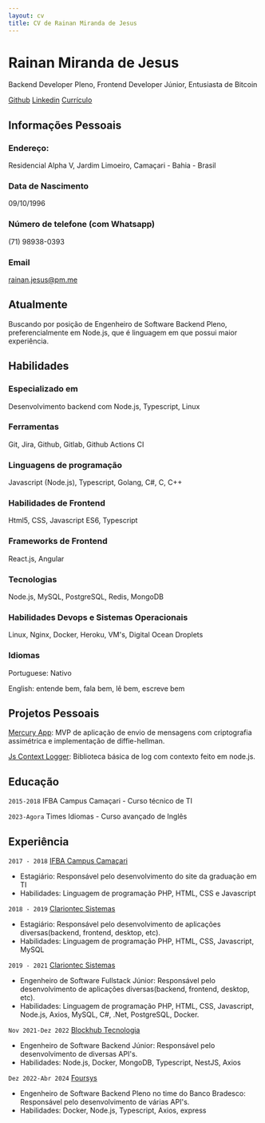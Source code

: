 ```yaml
---
layout: cv
title: CV de Rainan Miranda de Jesus
---
```

# Rainan Miranda de Jesus
Backend Developer Pleno, Frontend Developer Júnior, Entusiasta de Bitcoin

<div id="webaddress">
    <a href="https://github.com/rainanDeveloper" target="_blank">Github</a>
    <a href="https://www.linkedin.com/in/rainanmjesus/" target="_blank">Linkedin</a>
    <a href="https://rainandeveloper.github.io/cv/" target="_blank">Currículo</a>
</div>

## Informações Pessoais

### Endereço: 

Residencial Alpha V, Jardim Limoeiro, Camaçari - Bahia - Brasil

### Data de Nascimento

09/10/1996

### Número de telefone (com Whatsapp)

(71) 98938-0393

### Email

<a href="mailto:rainan.jesus@pm.me">rainan.jesus@pm.me</a>

## Atualmente

Buscando por posição de Engenheiro de Software Backend Pleno, preferencialmente em Node.js, que é linguagem em que possui maior experiência.

## Habilidades

### Especializado em

Desenvolvimento backend com Node.js, Typescript, Linux

### Ferramentas

Git, Jira, Github, Gitlab, Github Actions CI

### Linguagens de programação

Javascript (Node.js), Typescript, Golang, C#, C, C++

### Habilidades de Frontend

Html5, CSS, Javascript ES6, Typescript

### Frameworks de Frontend

React.js, Angular

### Tecnologias

Node.js, MySQL, PostgreSQL, Redis, MongoDB

### Habilidades Devops e Sistemas Operacionais

Linux, Nginx, Docker, Heroku, VM's, Digital Ocean Droplets

### Idiomas

Portuguese: Nativo

English: entende bem, fala bem, lê bem, escreve bem

## Projetos Pessoais

<a href="https://github.com/rainanDeveloper/MercuryApp" target="_blank">Mercury App</a>: MVP de aplicação de envio de mensagens com criptografia assimétrica e implementação de diffie-hellman.

<a href="https://github.com/rainanDeveloper/js-context-logger" target="_blank">Js Context Logger</a>: Biblioteca básica de log com contexto feito em node.js.

## Educação

`2015-2018`
IFBA Campus Camaçari - Curso técnico de TI

`2023-Agora`
Times Idiomas - Curso avançado de Inglês

## Experiência

`2017 - 2018`
<a href="https://portal.ifba.edu.br/camacari" target="_blank">IFBA Campus Camaçari</a>

- Estagiário: Responsável pelo desenvolvimento do site da graduação em TI
- Habilidades: Linguagem de programação PHP, HTML, CSS e Javascript

`2018 - 2019`
<a href="http://clariontec.com.br" target="_blank">Clariontec Sistemas</a>

- Estagiário: Responsável pelo desenvolvimento de aplicações diversas(backend, frontend, desktop, etc).
- Habilidades: Linguagem de programação PHP, HTML, CSS, Javascript, MySQL

`2019 - 2021`
<a href="http://clariontec.com.br" target="_blank">Clariontec Sistemas</a>

- Engenheiro de Software Fullstack Júnior: Responsável pelo desenvolvimento de aplicações diversas(backend, frontend, desktop, etc).
- Habilidades: Linguagem de programação PHP, HTML, CSS, Javascript, Node.js, Axios, MySQL, C#, .Net, PostgreSQL, Docker.

`Nov 2021-Dez 2022`
<a href="https://www.linkedin.com/company/blockhub-builders" target="_blank">Blockhub Tecnologia</a>

- Engenheiro de Software Backend Júnior: Responsável pelo desenvolvimento de diversas API's.
- Habilidades: Node.js, Docker, MongoDB, Typescript, NestJS, Axios

`Dez 2022-Abr 2024`
<a href="https://foursys.com.br/" target="_blank">Foursys</a>

- Engenheiro de Software Backend Pleno no time do Banco Bradesco: Responsável pelo desenvolvimento de várias API's.
- Habilidades: Docker, Node.js, Typescript, Axios, express

<!-- ### Rodapé

Última Atualização: Abril de 2024 -->
